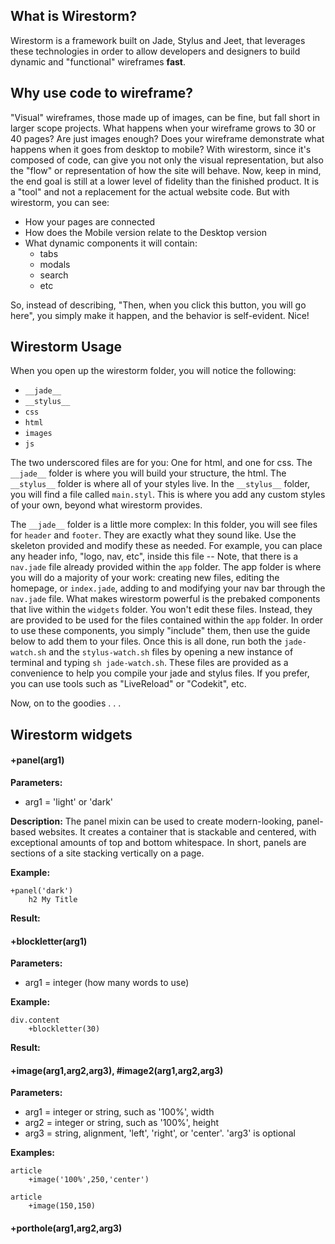 ## What is Wirestorm?

Wirestorm is a framework built on Jade, Stylus and Jeet, that leverages these technologies in order to allow developers and designers to build dynamic and "functional" wireframes __fast__.

## Why use code to wireframe?

"Visual" wireframes, those made up of images, can be fine, but fall short in larger scope projects.  What happens when your wireframe grows to 30 or 40 pages?  Are just images enough?  Does your wireframe demonstrate what happens when it goes from desktop to mobile?  With wirestorm, since it's composed of code, can give you not only the visual representation, but also the "flow" or representation of how the site will behave.  Now, keep in mind, the end goal is still at a lower level of fidelity than the finished product.  It is a "tool" and not a replacement for the actual website code.  But with wirestorm, you can see: 

- How your pages are connected
- How does the Mobile version relate to the Desktop version
- What dynamic components it will contain:
	- tabs
	- modals
	- search
	- etc

So, instead of describing, "Then, when you click this button, you will go here", you simply make it happen, and the behavior is self-evident.  Nice!

## Wirestorm Usage

When you open up the wirestorm folder, you will notice the following:

- `__jade__`
- `__stylus__`
- `css`
- `html`
- `images`
- `js`

The two underscored files are for you: One for html, and one for css.  The `__jade__` folder is where you will build your structure, the html.  The `__stylus__` folder is where all of your styles live.  In the `__stylus__` folder, you will find a file called `main.styl`.  This is where you add any custom styles of your own, beyond what wirestorm provides.

The `__jade__` folder is a little more complex: In this folder, you will see files for `header` and `footer`.  They are exactly what they sound like.  Use the skeleton provided and modify these as needed.  For example, you can place any header info, "logo, nav, etc", inside this file -- Note, that there is a `nav.jade` file already provided within the `app` folder.  The app folder is where you will do a majority of your work: creating new files, editing the homepage, or `index.jade`, adding to and modifying your nav bar through the `nav.jade` file.  What makes wirestorm powerful is the prebaked components that live within the `widgets` folder.  You won't edit these files.  Instead, they are provided to be used for the files contained within the `app` folder.  In order to use these components, you simply "include" them, then use the guide below to add them to your files.  Once this is all done, run both the `jade-watch.sh` and the `stylus-watch.sh` files by opening a new instance of terminal and typing `sh jade-watch.sh`.  These files are provided as a convenience to help you compile your jade and stylus files.  If you prefer, you can use tools such as "LiveReload" or "Codekit", etc.

Now, on to the goodies . . . 

## Wirestorm widgets

#### +panel(arg1)

__Parameters:__
- arg1 = 'light' or 'dark'

__Description:__
The panel mixin can be used to create modern-looking, panel-based websites.  It creates a container that is stackable and centered, with exceptional amounts of top and bottom whitespace.  In short, panels are sections of a site stacking vertically on a page.

__Example:__

```
+panel('dark')
	h2 My Title
```

__Result:__


#### +blockletter(arg1)

__Parameters:__
- arg1 = integer (how many words to use)

__Example:__

```
div.content
	+blockletter(30)
```

__Result:__




#### +image(arg1,arg2,arg3), #image2(arg1,arg2,arg3)

__Parameters:__
- arg1 = integer or string, such as '100%', width
- arg2 = integer or string, such as '100%', height
- arg3 = string, alignment, 'left', 'right', or 'center'. 'arg3' is optional

__Examples:__

```
article
	+image('100%',250,'center')
```

```
article
	+image(150,150)
```

#### +porthole(arg1,arg2,arg3)







